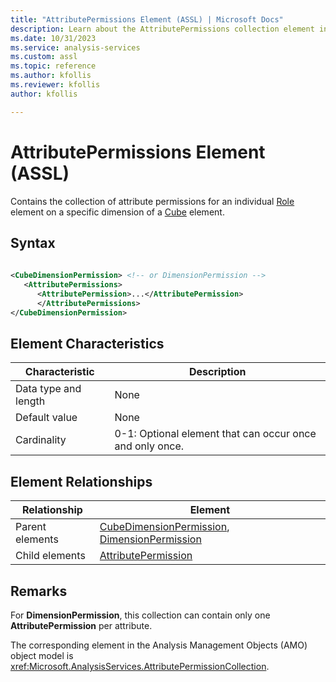 ```yaml
---
title: "AttributePermissions Element (ASSL) | Microsoft Docs"
description: Learn about the AttributePermissions collection element in the Analysis Services Scripting Language (ASSL) schema.
ms.date: 10/31/2023
ms.service: analysis-services
ms.custom: assl
ms.topic: reference
ms.author: kfollis
ms.reviewer: kfollis
author: kfollis

---
```

# AttributePermissions Element (ASSL)

  Contains the collection of attribute permissions for an individual [Role](../objects/role-element-assl.md) element on a specific dimension of a [Cube](../objects/cube-element-assl.md) element.  
  
## Syntax  
  
```xml  
  
<CubeDimensionPermission> <!-- or DimensionPermission -->  
   <AttributePermissions>  
      <AttributePermission>...</AttributePermission>  
      </AttributePermissions>  
</CubeDimensionPermission>  
```  
  
## Element Characteristics  
  
|Characteristic|Description|  
|--------------------|-----------------|  
|Data type and length|None|  
|Default value|None|  
|Cardinality|0-1: Optional element that can occur once and only once.|  
  
## Element Relationships  
  
|Relationship|Element|  
|------------------|-------------|  
|Parent elements|[CubeDimensionPermission](../data-type/cubedimensionpermission-data-type-assl.md), [DimensionPermission](../objects/dimensionpermission-element-assl.md)|  
|Child elements|[AttributePermission](../objects/attributepermission-element-assl.md)|  
  
## Remarks  
 For **DimensionPermission**, this collection can contain only one **AttributePermission** per attribute.  
  
 The corresponding element in the Analysis Management Objects (AMO) object model is <xref:Microsoft.AnalysisServices.AttributePermissionCollection>.  
